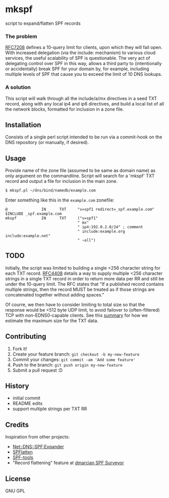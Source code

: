 # mkspf

script to expand/flatten SPF records


### The problem

[RFC7208](https://tools.ietf.org/html/rfc7208#section-4.6.4)
defines a 10-query limit for clients, upon which they will fail open.
With increased delegation (via the include: mechanism) to various cloud
services, the useful scalability of SPF is questionable.  The very act
of delegating control over SPF in this way, allows a third party to
(intentionally or accidentally) break SPF for your domain by, for example,
including multiple levels of SPF that cause you to exceed the limit of
10 DNS lookups.

### A solution

This script will walk through all the include/a/mx directives in a seed
TXT record, along with any local ip4 and ip6 directives, and build a local
list of all the network blocks, formatted for inclusion in a zone file.

## Installation

Consists of a single perl script intended to be run via a commit-hook on
the DNS repository (or manually, if desired).

## Usage

Provide name of the zone file (assumed to be same as domain name) as only
argument on the commandline.  Script will search for a 'mkspf' TXT record
and output a file for inclusion in the main zone.

```bash
$ mkspf.pl ~/dns/bind/namedb/example.com
```

Enter something like this in the `example.com` zonefile:
```zone
@               IN      TXT     "v=spf1 redirect=_spf.example.com"
$INCLUDE _spf.example.com
mkspf           IN      TXT     ("v=spf1"
                                " mx"
                                " ip4:192.0.2.0/24" ; comment
                                " include:example.org include:example.net"
                                " ~all")
```

## TODO

Initially, the script was limited to building a
single <256 character string for each TXT record.
[RFC4408](https://tools.ietf.org/html/rfc4408#section-3.1.3) details a
way to supply multiple <256 character strings in a single TXT record in
order to return more data per RR and still be under the 10-query limit.
The RFC states that "If a published record contains multiple strings,
then the record MUST be treated as if those strings are concatenated
together without adding spaces."

Of courre, we then have to consider limiting to total size so that
the response would be <512 byte UDP limit, to avoid failover to
(often-filtered) TCP with non-EDNS0-capable clients.  See this
[summary](Overhead.md) for how we estimate the maximum size for the TXT
data.

## Contributing

1. Fork it!
2. Create your feature branch: `git checkout -b my-new-feature`
3. Commit your changes: `git commit -am 'Add some feature'`
4. Push to the branch: `git push origin my-new-feature`
5. Submit a pull request :D

## History

- initial commit
- README edits
- support multiple strings per TXT RR

## Credits

Inspiration from other projects:

- [Net::DNS::SPF:Expander](http://search.cpan.org/~amiri/Net-DNS-SPF-Expander/lib/Net/DNS/SPF/Expander.pm)
- [SPFlatten](https://github.com/0x9090/SPFlatten)
- [SPF-tools](https://github.com/jsarenik/spf-tools)
- "Record flattening" feature at [dmarcian SPF Surveyor](https://dmarcian.com/spf-survey/)

## License

GNU GPL
